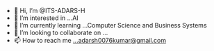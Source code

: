 - 👋 Hi, I’m @ITS-ADARS-H
- 👀 I’m interested in ...AI
- 🌱 I’m currently learning ...Computer Science and Business Systems
- 💞️ I’m looking to collaborate on ...
- 📫 How to reach me ...adarsh0076kumar@gmail.com

<!---
ITS-ADARS-H/ITS-ADARS-H is a ✨ special ✨ repository because its `README.md` (this file) appears on your GitHub profile.
You can click the Preview link to take a look at your changes.
--->

